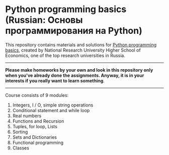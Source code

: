 # Python programming basics (Russian: Основы программирования на Python)
This repository contains materials and solutions for [Python programming basics](https://www.coursera.org/learn/python-osnovy-programmirovaniya), created by National Research University Higher School of Economics, one of the top research
universities in Russia.
*** 
**Please make homeworks by your own and look in this repository only when you've already done the assignments. Anyway, it is in your interests if you really want to learn something**.
*** 
Course consists of 9 modules:
1. Integers, I / O, simple string operations
2. Conditional statement and while loop
3. Real numbers
4. Functions and Recursion
5. Tuples, for loop, Lists
6. Sorting
7. Sets and Dictionaries
8. Functional programming
9. Classes
